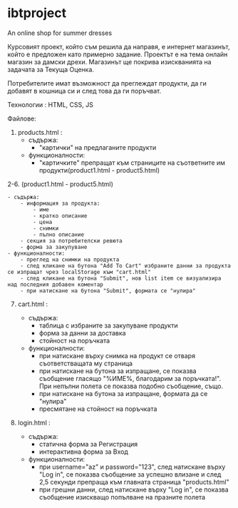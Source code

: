 # ibtproject
An online shop for summer dresses

Курсовият проект, който съм решилa да направя, е интернет магазинът, който е предложен като примерно задание.
Проектът е на тема онлайн магазин за дамски дрехи. Магазинът ще покрива изискванията на задачата за Текуща Оценка.

Потребителите имат възможност да преглеждат продукти, да ги добавят в кошница си и след това да ги поръчват.

Технологии : HTML, CSS, JS


Файлове:

1. products.html :
	- съдържа:
		- "картички" на предлаганите продукти
	- функционалности:
		- "картичките" препращат към страниците на съответните им продукти(product1.html - product5.html)
		
2-6.  (product1.html - product5.html)

	- съдържа:
		- информация за продукта: 
			- име
			- кратко описание
			- цена
			- снимки
			- пълно описание
		- секция за потребителски ревюта
		- форма за закупуване
	- функционалности:
		- преглед на снимки на продукта
		- след кликане на бутона "Add To Cart" избраните данни за продукта се изпращат чрез localStorage към "cart.html"
		- след кликане на бутона "Submit", нов list item се визуализира над последния добавен коментар
		- при натискане на бутона "Submit", формата се "нулира"
		
7. cart.html :
	- съдържа:
		- таблица с избраните за закупуване продукти
		- форма за данни за доставка
		- стойност на поръчката
	- функционалности:
		- при натискане върху снимка на продукт се отваря съответстващата му страница
		- при натискане на бутона за изпращане, се показва съобщение гласящо "%ИМЕ%, благодарим за поръчката!". При непълни полета се показва подобно съобщение, също.
		- при натискане на бутона за изпращане, формата да се "нулира"
		- пресмятане на стойност на поръчката
		
8. login.html :
	- съдържа:
		- статична форма за Регистрация
		- интерактивна форма за Вход
	- функционалности:
		- при username="az" и password="123", след натискане върху "Log in", се показва съобщение за успешно влизане и след 2,5 секунди препраща към главната страница "products.html"
		- при грешни данни, след натискане върху "Log in", се показва съобщение изискващо попълване на празните полета
